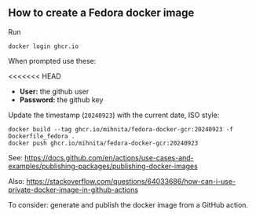 ## How to create a Fedora docker image

Run
```
docker login ghcr.io
```

When prompted use these:

<<<<<<< HEAD
* **User:** the github user
* **Password:** the github key

Update the timestamp (`20240923`) with the current date, ISO style:
```
docker build --tag ghcr.io/mihnita/fedora-docker-gcr:20240923 -f Dockerfile_fedora . 
docker push ghcr.io/mihnita/fedora-docker-gcr:20240923
```

See:
https://docs.github.com/en/actions/use-cases-and-examples/publishing-packages/publishing-docker-images

Also:
https://stackoverflow.com/questions/64033686/how-can-i-use-private-docker-image-in-github-actions

To consider: generate and publish the docker image from a GitHub action.
